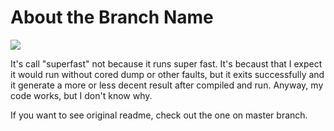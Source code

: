 # About the Branch Name

![](https://i.imgur.com/ADVWxgd.jpg)


It's call "superfast" not because it runs super fast. It's becaust that I expect it would run without cored dump or other faults, but it exits successfully and it generate a more or less decent result after compiled and run. Anyway, my code works, but I don't know why.

If you want to see original readme, check out the one on master branch.
